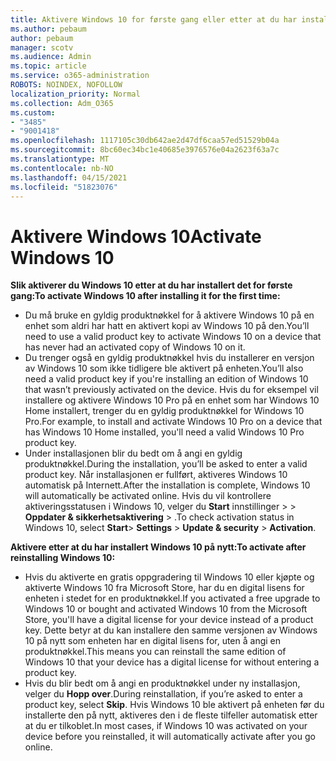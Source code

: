 ```yaml
---
title: Aktivere Windows 10 for første gang eller etter at du har installert på nytt
ms.author: pebaum
author: pebaum
manager: scotv
ms.audience: Admin
ms.topic: article
ms.service: o365-administration
ROBOTS: NOINDEX, NOFOLLOW
localization_priority: Normal
ms.collection: Adm_O365
ms.custom:
- "3485"
- "9001418"
ms.openlocfilehash: 1117105c30db642ae2d47df6caa57ed51529b04a
ms.sourcegitcommit: 8bc60ec34bc1e40685e3976576e04a2623f63a7c
ms.translationtype: MT
ms.contentlocale: nb-NO
ms.lasthandoff: 04/15/2021
ms.locfileid: "51823076"
---
```

# <a name="activate-windows-10"></a><span data-ttu-id="471eb-102">Aktivere Windows 10</span><span class="sxs-lookup"><span data-stu-id="471eb-102">Activate Windows 10</span></span>

<span data-ttu-id="471eb-103">**Slik aktiverer du Windows 10 etter at du har installert det for første gang:**</span><span class="sxs-lookup"><span data-stu-id="471eb-103">**To activate Windows 10 after installing it for the first time:**</span></span>

- <span data-ttu-id="471eb-104">Du må bruke en gyldig produktnøkkel for å aktivere Windows 10 på en enhet som aldri har hatt en aktivert kopi av Windows 10 på den.</span><span class="sxs-lookup"><span data-stu-id="471eb-104">You’ll need to use a valid product key to activate Windows 10 on a device that has never had an activated copy of Windows 10 on it.</span></span>
- <span data-ttu-id="471eb-105">Du trenger også en gyldig produktnøkkel hvis du installerer en versjon av Windows 10 som ikke tidligere ble aktivert på enheten.</span><span class="sxs-lookup"><span data-stu-id="471eb-105">You’ll also need a valid product key if you're installing an edition of Windows 10 that wasn’t previously activated on the device.</span></span> <span data-ttu-id="471eb-106">Hvis du for eksempel vil installere og aktivere Windows 10 Pro på en enhet som har Windows 10 Home installert, trenger du en gyldig produktnøkkel for Windows 10 Pro.</span><span class="sxs-lookup"><span data-stu-id="471eb-106">For example, to install and activate Windows 10 Pro on a device that has Windows 10 Home installed, you'll need a valid Windows 10 Pro product key.</span></span>
- <span data-ttu-id="471eb-107">Under installasjonen blir du bedt om å angi en gyldig produktnøkkel.</span><span class="sxs-lookup"><span data-stu-id="471eb-107">During the installation, you’ll be asked to enter a valid product key.</span></span> <span data-ttu-id="471eb-108">Når installasjonen er fullført, aktiveres Windows 10 automatisk på Internett.</span><span class="sxs-lookup"><span data-stu-id="471eb-108">After the installation is complete, Windows 10 will automatically be activated online.</span></span> <span data-ttu-id="471eb-109">Hvis du vil kontrollere aktiveringsstatusen i Windows 10, velger du **Start** innstillinger >    >  **Oppdater & sikkerhetsaktivering**  >  .</span><span class="sxs-lookup"><span data-stu-id="471eb-109">To check activation status in Windows 10, select **Start**> **Settings** > **Update & security** > **Activation**.</span></span>

<span data-ttu-id="471eb-110">**Aktivere etter at du har installert Windows 10 på nytt:**</span><span class="sxs-lookup"><span data-stu-id="471eb-110">**To activate after reinstalling Windows 10:**</span></span>

- <span data-ttu-id="471eb-111">Hvis du aktiverte en gratis oppgradering til Windows 10 eller kjøpte og aktiverte Windows 10 fra Microsoft Store, har du en digital lisens for enheten i stedet for en produktnøkkel.</span><span class="sxs-lookup"><span data-stu-id="471eb-111">If you activated a free upgrade to Windows 10 or bought and activated Windows 10 from the Microsoft Store, you'll have a digital license for your device instead of a product key.</span></span> <span data-ttu-id="471eb-112">Dette betyr at du kan installere den samme versjonen av Windows 10 på nytt som enheten har en digital lisens for, uten å angi en produktnøkkel.</span><span class="sxs-lookup"><span data-stu-id="471eb-112">This means you can reinstall the same edition of Windows 10 that your device has a digital license for without entering a product key.</span></span>
- <span data-ttu-id="471eb-113">Hvis du blir bedt om å angi en produktnøkkel under ny installasjon, velger du **Hopp over**.</span><span class="sxs-lookup"><span data-stu-id="471eb-113">During reinstallation, if you’re asked to enter a product key, select **Skip**.</span></span> <span data-ttu-id="471eb-114">Hvis Windows 10 ble aktivert på enheten før du installerte den på nytt, aktiveres den i de fleste tilfeller automatisk etter at du er tilkoblet.</span><span class="sxs-lookup"><span data-stu-id="471eb-114">In most cases, if Windows 10 was activated on your device before you reinstalled, it will automatically activate after you go online.</span></span>
